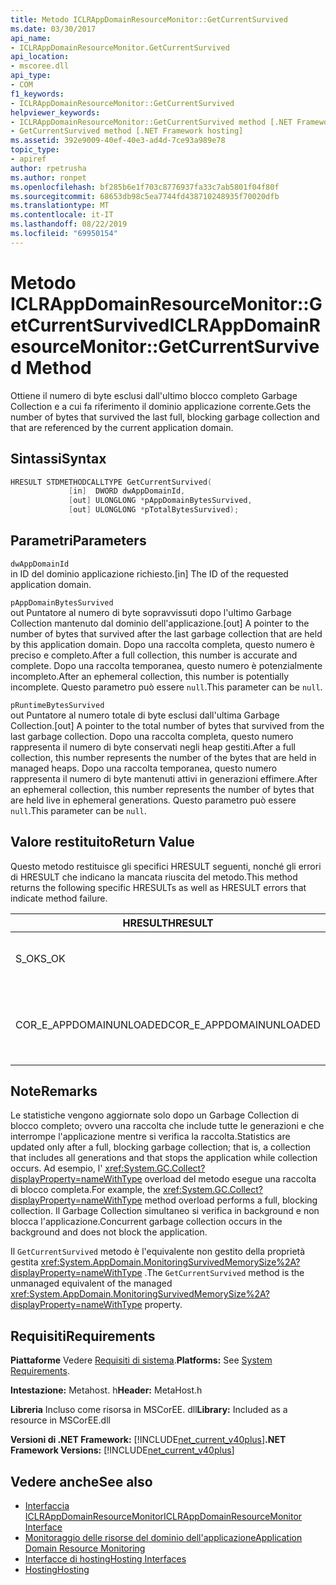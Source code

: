 ```yaml
---
title: Metodo ICLRAppDomainResourceMonitor::GetCurrentSurvived
ms.date: 03/30/2017
api_name:
- ICLRAppDomainResourceMonitor.GetCurrentSurvived
api_location:
- mscoree.dll
api_type:
- COM
f1_keywords:
- ICLRAppDomainResourceMonitor::GetCurrentSurvived
helpviewer_keywords:
- ICLRAppDomainResourceMonitor::GetCurrentSurvived method [.NET Framework hosting]
- GetCurrentSurvived method [.NET Framework hosting]
ms.assetid: 392e9009-40ef-40e3-ad4d-7ce93a989e78
topic_type:
- apiref
author: rpetrusha
ms.author: ronpet
ms.openlocfilehash: bf285b6e1f703c8776937fa33c7ab5801f04f80f
ms.sourcegitcommit: 68653db98c5ea7744fd438710248935f70020dfb
ms.translationtype: MT
ms.contentlocale: it-IT
ms.lasthandoff: 08/22/2019
ms.locfileid: "69950154"
---
```

# <a name="iclrappdomainresourcemonitorgetcurrentsurvived-method"></a><span data-ttu-id="f647d-102">Metodo ICLRAppDomainResourceMonitor::GetCurrentSurvived</span><span class="sxs-lookup"><span data-stu-id="f647d-102">ICLRAppDomainResourceMonitor::GetCurrentSurvived Method</span></span>
<span data-ttu-id="f647d-103">Ottiene il numero di byte esclusi dall'ultimo blocco completo Garbage Collection e a cui fa riferimento il dominio applicazione corrente.</span><span class="sxs-lookup"><span data-stu-id="f647d-103">Gets the number of bytes that survived the last full, blocking garbage collection and that are referenced by the current application domain.</span></span>  
  
## <a name="syntax"></a><span data-ttu-id="f647d-104">Sintassi</span><span class="sxs-lookup"><span data-stu-id="f647d-104">Syntax</span></span>  
  
```cpp  
HRESULT STDMETHODCALLTYPE GetCurrentSurvived(  
             [in]  DWORD dwAppDomainId,  
             [out] ULONGLONG *pAppDomainBytesSurvived,  
             [out] ULONGLONG *pTotalBytesSurvived);  
```  
  
## <a name="parameters"></a><span data-ttu-id="f647d-105">Parametri</span><span class="sxs-lookup"><span data-stu-id="f647d-105">Parameters</span></span>  
 `dwAppDomainId`  
 <span data-ttu-id="f647d-106">in ID del dominio applicazione richiesto.</span><span class="sxs-lookup"><span data-stu-id="f647d-106">[in] The ID of the requested application domain.</span></span>  
  
 `pAppDomainBytesSurvived`  
 <span data-ttu-id="f647d-107">out Puntatore al numero di byte sopravvissuti dopo l'ultimo Garbage Collection mantenuto dal dominio dell'applicazione.</span><span class="sxs-lookup"><span data-stu-id="f647d-107">[out] A pointer to the number of bytes that survived after the last garbage collection that are held by this application domain.</span></span> <span data-ttu-id="f647d-108">Dopo una raccolta completa, questo numero è preciso e completo.</span><span class="sxs-lookup"><span data-stu-id="f647d-108">After a full collection, this number is accurate and complete.</span></span> <span data-ttu-id="f647d-109">Dopo una raccolta temporanea, questo numero è potenzialmente incompleto.</span><span class="sxs-lookup"><span data-stu-id="f647d-109">After an ephemeral collection, this number is potentially incomplete.</span></span> <span data-ttu-id="f647d-110">Questo parametro può essere `null`.</span><span class="sxs-lookup"><span data-stu-id="f647d-110">This parameter can be `null`.</span></span>  
  
 `pRuntimeBytesSurvived`  
 <span data-ttu-id="f647d-111">out Puntatore al numero totale di byte esclusi dall'ultima Garbage Collection.</span><span class="sxs-lookup"><span data-stu-id="f647d-111">[out] A pointer to the total number of bytes that survived from the last garbage collection.</span></span> <span data-ttu-id="f647d-112">Dopo una raccolta completa, questo numero rappresenta il numero di byte conservati negli heap gestiti.</span><span class="sxs-lookup"><span data-stu-id="f647d-112">After a full collection, this number represents the number of the bytes that are held in managed heaps.</span></span> <span data-ttu-id="f647d-113">Dopo una raccolta temporanea, questo numero rappresenta il numero di byte mantenuti attivi in generazioni effimere.</span><span class="sxs-lookup"><span data-stu-id="f647d-113">After an ephemeral collection, this number represents the number of bytes that are held live in ephemeral generations.</span></span> <span data-ttu-id="f647d-114">Questo parametro può essere `null`.</span><span class="sxs-lookup"><span data-stu-id="f647d-114">This parameter can be `null`.</span></span>  
  
## <a name="return-value"></a><span data-ttu-id="f647d-115">Valore restituito</span><span class="sxs-lookup"><span data-stu-id="f647d-115">Return Value</span></span>  
 <span data-ttu-id="f647d-116">Questo metodo restituisce gli specifici HRESULT seguenti, nonché gli errori di HRESULT che indicano la mancata riuscita del metodo.</span><span class="sxs-lookup"><span data-stu-id="f647d-116">This method returns the following specific HRESULTs as well as HRESULT errors that indicate method failure.</span></span>  
  
|<span data-ttu-id="f647d-117">HRESULT</span><span class="sxs-lookup"><span data-stu-id="f647d-117">HRESULT</span></span>|<span data-ttu-id="f647d-118">DESCRIZIONE</span><span class="sxs-lookup"><span data-stu-id="f647d-118">Description</span></span>|  
|-------------|-----------------|  
|<span data-ttu-id="f647d-119">S_OK</span><span class="sxs-lookup"><span data-stu-id="f647d-119">S_OK</span></span>|<span data-ttu-id="f647d-120">Metodo completato correttamente.</span><span class="sxs-lookup"><span data-stu-id="f647d-120">The method completed successfully.</span></span>|  
|<span data-ttu-id="f647d-121">COR_E_APPDOMAINUNLOADED</span><span class="sxs-lookup"><span data-stu-id="f647d-121">COR_E_APPDOMAINUNLOADED</span></span>|<span data-ttu-id="f647d-122">Il dominio applicazione è stato scaricato o non esiste.</span><span class="sxs-lookup"><span data-stu-id="f647d-122">The application domain has been unloaded or does not exist.</span></span>|  
  
## <a name="remarks"></a><span data-ttu-id="f647d-123">Note</span><span class="sxs-lookup"><span data-stu-id="f647d-123">Remarks</span></span>  
 <span data-ttu-id="f647d-124">Le statistiche vengono aggiornate solo dopo un Garbage Collection di blocco completo; ovvero una raccolta che include tutte le generazioni e che interrompe l'applicazione mentre si verifica la raccolta.</span><span class="sxs-lookup"><span data-stu-id="f647d-124">Statistics are updated only after a full, blocking garbage collection; that is, a collection that includes all generations and that stops the application while collection occurs.</span></span> <span data-ttu-id="f647d-125">Ad esempio, l' <xref:System.GC.Collect?displayProperty=nameWithType> overload del metodo esegue una raccolta di blocco completa.</span><span class="sxs-lookup"><span data-stu-id="f647d-125">For example, the <xref:System.GC.Collect?displayProperty=nameWithType> method overload performs a full, blocking collection.</span></span> <span data-ttu-id="f647d-126">Il Garbage Collection simultaneo si verifica in background e non blocca l'applicazione.</span><span class="sxs-lookup"><span data-stu-id="f647d-126">Concurrent garbage collection occurs in the background and does not block the application.</span></span>  
  
 <span data-ttu-id="f647d-127">Il `GetCurrentSurvived` metodo è l'equivalente non gestito della proprietà gestita <xref:System.AppDomain.MonitoringSurvivedMemorySize%2A?displayProperty=nameWithType> .</span><span class="sxs-lookup"><span data-stu-id="f647d-127">The `GetCurrentSurvived` method is the unmanaged equivalent of the managed <xref:System.AppDomain.MonitoringSurvivedMemorySize%2A?displayProperty=nameWithType> property.</span></span>  
  
## <a name="requirements"></a><span data-ttu-id="f647d-128">Requisiti</span><span class="sxs-lookup"><span data-stu-id="f647d-128">Requirements</span></span>  
 <span data-ttu-id="f647d-129">**Piattaforme** Vedere [Requisiti di sistema](../../../../docs/framework/get-started/system-requirements.md).</span><span class="sxs-lookup"><span data-stu-id="f647d-129">**Platforms:** See [System Requirements](../../../../docs/framework/get-started/system-requirements.md).</span></span>  
  
 <span data-ttu-id="f647d-130">**Intestazione:** Metahost. h</span><span class="sxs-lookup"><span data-stu-id="f647d-130">**Header:** MetaHost.h</span></span>  
  
 <span data-ttu-id="f647d-131">**Libreria** Incluso come risorsa in MSCorEE. dll</span><span class="sxs-lookup"><span data-stu-id="f647d-131">**Library:** Included as a resource in MSCorEE.dll</span></span>  
  
 <span data-ttu-id="f647d-132">**Versioni di .NET Framework:** [!INCLUDE[net_current_v40plus](../../../../includes/net-current-v40plus-md.md)]</span><span class="sxs-lookup"><span data-stu-id="f647d-132">**.NET Framework Versions:** [!INCLUDE[net_current_v40plus](../../../../includes/net-current-v40plus-md.md)]</span></span>  
  
## <a name="see-also"></a><span data-ttu-id="f647d-133">Vedere anche</span><span class="sxs-lookup"><span data-stu-id="f647d-133">See also</span></span>

- [<span data-ttu-id="f647d-134">Interfaccia ICLRAppDomainResourceMonitor</span><span class="sxs-lookup"><span data-stu-id="f647d-134">ICLRAppDomainResourceMonitor Interface</span></span>](../../../../docs/framework/unmanaged-api/hosting/iclrappdomainresourcemonitor-interface.md)
- [<span data-ttu-id="f647d-135">Monitoraggio delle risorse del dominio dell'applicazione</span><span class="sxs-lookup"><span data-stu-id="f647d-135">Application Domain Resource Monitoring</span></span>](../../../standard/garbage-collection/app-domain-resource-monitoring.md)
- [<span data-ttu-id="f647d-136">Interfacce di hosting</span><span class="sxs-lookup"><span data-stu-id="f647d-136">Hosting Interfaces</span></span>](../../../../docs/framework/unmanaged-api/hosting/hosting-interfaces.md)
- [<span data-ttu-id="f647d-137">Hosting</span><span class="sxs-lookup"><span data-stu-id="f647d-137">Hosting</span></span>](../../../../docs/framework/unmanaged-api/hosting/index.md)
